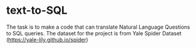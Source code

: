 # text-to-SQL
The task is to make a code that can translate Natural Language Questions to SQL queries. The dataset for the project is from Yale Spider Dataset (https://yale-lily.github.io/spider)
